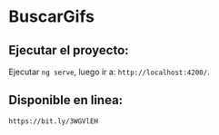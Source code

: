 # BuscarGifs

## Ejecutar el proyecto:
Ejecutar `ng serve`, luego ir a: `http://localhost:4200/`.
## Disponible en linea:
`https://bit.ly/3WGVlEH`
